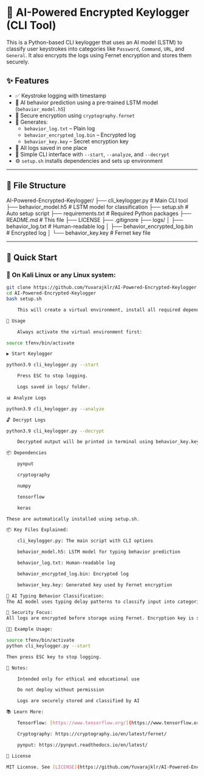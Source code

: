 # 🔐 AI-Powered Encrypted Keylogger (CLI Tool)

This is a Python-based CLI keylogger that uses an AI model (LSTM) to classify user keystrokes into categories like `Password`, `Command`, `URL`, and `General`. It also encrypts the logs using Fernet encryption and stores them securely.

## ✨ Features

- ✅ Keystroke logging with timestamp
- 🧠 AI behavior prediction using a pre-trained LSTM model (`behavior_model.h5`)
- 🔐 Secure encryption using `cryptography.fernet`
- 📄 Generates:
  - `behavior_log.txt` – Plain log
  - `behavior_encrypted_log.bin` – Encrypted log
  - `behavior_key.key` – Secret encryption key
- 📁 All logs saved in one place
- 🔧 Simple CLI interface with `--start`, `--analyze`, and `--decrypt`
- ⚙️ `setup.sh` installs dependencies and sets up environment

---

## 📂 File Structure

AI-Powered-Encrypted-Keylogger/
├── cli_keylogger.py # Main CLI tool
├── behavior_model.h5 # LSTM model for classification
├── setup.sh # Auto setup script
├── requirements.txt # Required Python packages
├── README.md # This file
├── LICENSE
├── .gitignore
├── logs/
│ ├── behavior_log.txt # Human-readable log
│ ├── behavior_encrypted_log.bin # Encrypted log
│ └── behavior_key.key # Fernet key file


---

## 🚀 Quick Start

### 🐧 On Kali Linux or any Linux system:

```bash
git clone https://github.com/Yuvarajklr/AI-Powered-Encrypted-Keylogger.git
cd AI-Powered-Encrypted-Keylogger
bash setup.sh

    This will create a virtual environment, install all required dependencies, and get the tool ready.

📌 Usage

    Always activate the virtual environment first:

source tfenv/bin/activate

▶ Start Keylogger

python3.9 cli_keylogger.py --start

    Press ESC to stop logging.

    Logs saved in logs/ folder.

📊 Analyze Logs

python3.9 cli_keylogger.py --analyze

🔓 Decrypt Logs

python3.9 cli_keylogger.py --decrypt

    Decrypted output will be printed in terminal using behavior_key.key.

📦 Dependencies

    pynput

    cryptography

    numpy

    tensorflow

    keras

These are automatically installed using setup.sh.

📦 Key Files Explained:

    cli_keylogger.py: The main script with CLI options

    behavior_model.h5: LSTM model for typing behavior prediction

    behavior_log.txt: Human-readable log

    behavior_encrypted_log.bin: Encrypted log

    behavior_key.key: Generated key used by Fernet encryption

🧠 AI Typing Behavior Classification:
The AI model uses typing delay patterns to classify input into categories like "Password", "Command", "URL", or "General". Helps monitor behavior patterns intelligently.

🔐 Security Focus:
All logs are encrypted before storage using Fernet. Encryption key is saved as behavior_key.key. Do not share or lose this key.

👨‍💻 Example Usage:

source tfenv/bin/activate  
python cli_keylogger.py --start  

Then press ESC key to stop logging.

📎 Notes:

    Intended only for ethical and educational use

    Do not deploy without permission

    Logs are securely stored and classified by AI

📚 Learn More:

    TensorFlow: [https://www.tensorflow.org/](https://www.tensorflow.org/)

    Cryptography: https://cryptography.io/en/latest/fernet/

    pynput: https://pynput.readthedocs.io/en/latest/

📄 License

MIT License. See [LICENSE](https://github.com/Yuvarajklr/AI-Powered-Encrypted-Keylogger/blob/main/LICENSE) for more details.
